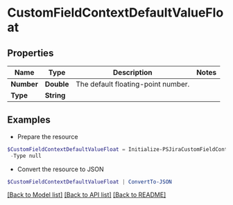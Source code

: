 # CustomFieldContextDefaultValueFloat
## Properties

Name | Type | Description | Notes
------------ | ------------- | ------------- | -------------
**Number** | **Double** | The default floating-point number. | 
**Type** | **String** |  | 

## Examples

- Prepare the resource
```powershell
$CustomFieldContextDefaultValueFloat = Initialize-PSJiraCustomFieldContextDefaultValueFloat  -Number null `
 -Type null
```

- Convert the resource to JSON
```powershell
$CustomFieldContextDefaultValueFloat | ConvertTo-JSON
```

[[Back to Model list]](../README.md#documentation-for-models) [[Back to API list]](../README.md#documentation-for-api-endpoints) [[Back to README]](../README.md)


